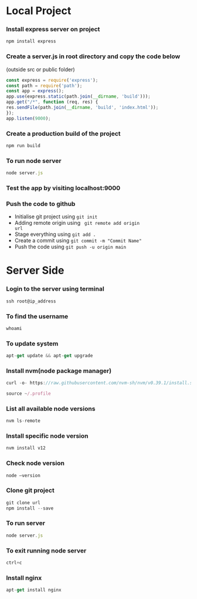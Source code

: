 # Local Project

### Install express server on project
```javascript
npm install express
```
### Create a server.js in root directory and copy the code below
(outside src or public folder)
```javascript
const express = require('express'); 
const path = require('path'); 
const app = express(); 
app.use(express.static(path.join(__dirname, 'build'))); 
app.get("/*", function (req, res) { 
res.sendFile(path.join(__dirname, 'build', 'index.html')); 
}); 
app.listen(9000);
```
### Create a production build of the project
```javascript
npm run build
```
### To run node server
```javascript
node server.js
```
### Test the app by visiting localhost:9000

### Push the code to github
- Initialise git project using <code>git init</code>
- Adding remote origin using <code> git remote add origin url</code>
- Stage everything using <code>git add .</code>
- Create a commit using <code>git commit -m "Commit Name"</code>
- Push the code using <code>git push -u origin main</code>
# Server Side

### Login to the server using terminal 
```javascript
ssh root@ip_address
```

### To find the username
```javascript
whoami
```
### To update system
```javascript
apt-get update && apt-get upgrade
```
### Install nvm(node package manager)
```javascript
curl -o- https://raw.githubusercontent.com/nvm-sh/nvm/v0.39.1/install.sh | bash
```
```javascript
source ~/.profile
```
### List all available node versions 
```javascript
nvm ls-remote
```
### Install specific node version
```javascript
nvm install v12
```
### Check node version
```javascript
node —version
```
### Clone git project
```javascript
git clone url
npm install --save
```
### To run server
```javascript
node server.js	
```
### To exit running node server
```javascript
ctrl+c
```
### Install nginx
```javascript
apt-get install nginx
```


